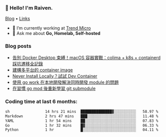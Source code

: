 <!-- ![Codewars](https://www.codewars.com/users/omegaatt36/badges/small) -->
### 👋 Hello! I'm Raiven.
[Blog](https://www.omegaatt.com) • [Links](https://link.omegaatt.com)

- 🔭 I’m currently working at [Trend Micro](https://www.trendmicro.com)
- 💬 Ask me about **Go, Homelab, Self-hosted**

### Blog posts
<!-- BLOG-POST-LIST:START -->
- [告別 Docker Desktop 束縛！macOS 容器實戰：colima + k8s + containerd 踩坑遷移全記錄](https://www.omegaatt.com/blogs/develop/2025/colima_docker_alternative_on_macos/)
- [建構多平台的 container image](https://www.omegaatt.com/blogs/develop/2025/building_multiple_platform_container_image/)
- [Never Install Locally？試試 Dev Container](https://www.omegaatt.com/blogs/develop/2025/dev_container/)
- [使用 go work 在本地開發解決同時開發 module 的問題](https://www.omegaatt.com/blogs/develop/2025/go_module_and_go_work/)
- [在習慣 go mod 後重新學習 git submodule](https://www.omegaatt.com/blogs/develop/2025/git_submodule_turorial/)
<!-- BLOG-POST-LIST:END -->

### Coding time at last 6 months:
<!--START_SECTION:waka-->

```txt
sh                14 hrs 21 mins  ██████████████▓░░░░░░░░░░   58.97 %
Markdown          2 hrs 47 mins   ███░░░░░░░░░░░░░░░░░░░░░░   11.48 %
YAML              1 hr 54 mins    ██░░░░░░░░░░░░░░░░░░░░░░░   07.83 %
Go                1 hr 32 mins    █▓░░░░░░░░░░░░░░░░░░░░░░░   06.33 %
Python            1 hr            █░░░░░░░░░░░░░░░░░░░░░░░░   04.11 %
```

<!--END_SECTION:waka-->
